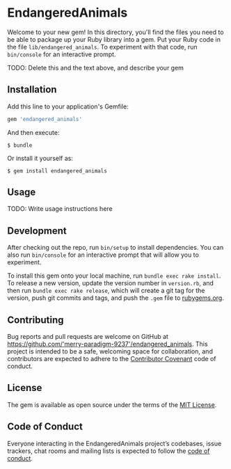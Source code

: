# EndangeredAnimals

Welcome to your new gem! In this directory, you'll find the files you need to be able to package up your Ruby library into a gem. Put your Ruby code in the file `lib/endangered_animals`. To experiment with that code, run `bin/console` for an interactive prompt.

TODO: Delete this and the text above, and describe your gem

## Installation

Add this line to your application's Gemfile:

```ruby
gem 'endangered_animals'
```

And then execute:

    $ bundle

Or install it yourself as:

    $ gem install endangered_animals

## Usage

TODO: Write usage instructions here

## Development

After checking out the repo, run `bin/setup` to install dependencies. You can also run `bin/console` for an interactive prompt that will allow you to experiment.

To install this gem onto your local machine, run `bundle exec rake install`. To release a new version, update the version number in `version.rb`, and then run `bundle exec rake release`, which will create a git tag for the version, push git commits and tags, and push the `.gem` file to [rubygems.org](https://rubygems.org).

## Contributing

Bug reports and pull requests are welcome on GitHub at https://github.com/'merry-paradigm-9237'/endangered_animals. This project is intended to be a safe, welcoming space for collaboration, and contributors are expected to adhere to the [Contributor Covenant](http://contributor-covenant.org) code of conduct.

## License

The gem is available as open source under the terms of the [MIT License](https://opensource.org/licenses/MIT).

## Code of Conduct

Everyone interacting in the EndangeredAnimals project’s codebases, issue trackers, chat rooms and mailing lists is expected to follow the [code of conduct](https://github.com/'merry-paradigm-9237'/endangered_animals/blob/master/CODE_OF_CONDUCT.md).
